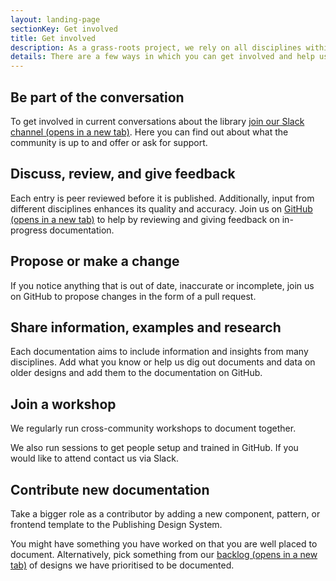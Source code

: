 ```yaml
---
layout: landing-page
sectionKey: Get involved
title: Get involved
description: As a grass-roots project, we rely on all disciplines within the GOV.UK programme to help improve and grow the Publishing Design System.
details: There are a few ways in which you can get involved and help us grow the GOV.UK Publishing Design System into a comprehensive repository, useful for disciplines across the GOV.UK programme.
---
```

## Be part of the conversation
To get involved in current conversations about the library <a class="govuk-link" href="https://join.slack.com/share/enQtNzc0ODgwMDM4ODcyMC04YjhkN2U2OTdkMmVlMjdkNTI5ZmYxOGE4Y2QwNGI4ZmFjZWU4ZGQzNTEzNzk4MGQ2YjY2YzU5NDcxMDc3YmM5" rel="noopener noreferrer" target="_blank">join our Slack channel (opens in a new tab)</a>. Here you can find out about what the community is up to and offer or ask for support.

## Discuss, review, and give feedback
Each entry is peer reviewed before it is published. Additionally, input from different disciplines enhances its quality and accuracy. Join us on <a class="govuk-link" href="https://github.com/nnagewad/DesignLibrary" rel="noopener noreferrer" target="_blank">GitHub (opens in a new tab)</a> to help by reviewing and giving feedback on in-progress documentation.

## Propose or make a change 
If you notice anything that is out of date, inaccurate or incomplete, join us on GitHub to propose changes in the form of a pull request.

## Share information, examples and research
Each documentation aims to include information and insights from many disciplines. Add what you know or help us dig out documents and data on older designs and add them to the documentation on GitHub.

## Join a workshop
We regularly run cross-community workshops to document together.

We also run sessions to get people setup and trained in GitHub. If you would like to attend contact us via Slack.

## Contribute new documentation 
Take a bigger role as a contributor by adding a new component, pattern, or frontend template to the Publishing Design System.

You might have something you have worked on that you are well placed to document. Alternatively, pick something from our <a class="govuk-link" href="https://trello.com/invite/b/66c32aba108fc7e90e7b4d27/ATTIf9cb80c70723c20e7297e873bd09db260C186DF6/govuk-design-library-governance" rel="noopener noreferrer" target="_blank">backlog (opens in a new tab)</a> of designs we have prioritised to be documented.